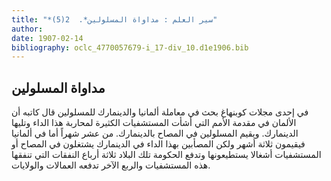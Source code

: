 ```yaml
---
title: "*سير العلم : مداواة المسلولين*.  2(5)"
author: 
date: 1907-02-14
bibliography: oclc_4770057679-i_17-div_10.d1e1906.bib
---
```




##  مداواة المسلولين 


  في  إحدى  مجلات كوبنهاغ بحث في معاملة ألمانيا والدينمارك للمسلولين قال كاتبه أن الألمان في مقدمة الأمم التي أشأت المستشفيات الكثيرة لمحاربة هذا الداء وتليها الدينمارك. ويقيم المسلولين في المصاح بالدينمارك. من  عشر  شهراً أما في ألمانيا فيقيمون  ثلاثة  أشهر ولكن المصأبين بهذا الداء في الدينمارك يشتغلون في المصاح أو المستشفيات أشغالا يستطيعونها وتدفع الحكومة تلك البلاد  ثلاثة  أرباع النفقات التي تنفقها هذه المستشفيات والربع الآخر تدفعه العمالات والولايات.  
